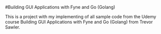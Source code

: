 #Building GUI Applications with Fyne and Go (Golang)

This is a project with my implementing of all sample code from the Udemy course Building GUI Applications with Fyne and Go (Golang) from Trevor Sawler.